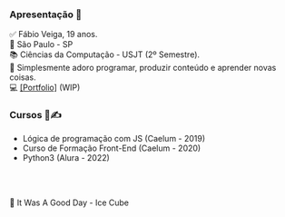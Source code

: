 ### Apresentação 👋

✅ Fábio Veiga, 19 anos. 
<br>
🔻 São Paulo - SP
<br>
📚 Ciências da Computação - USJT (2º Semestre).
<br>
📜 Simplesmente adoro programar, produzir conteúdo e aprender novas coisas.
<br>
💻 <a href="https://fabiov37ga.github.io/">[Portfolio]</a> (WIP)

<h3> Cursos 📖✍ </h3>
<ul>
  <li>Lógica de programação com JS (Caelum - 2019)</li>
  <li>Curso de Formação Front-End (Caelum - 2020)</li>
  <li>Python3 (Alura - 2022)</li>
</ul>

<br><br>

🎵 It Was A Good Day - Ice Cube





